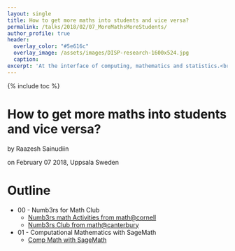 ```yaml
---
layout: single
title: How to get more maths into students and vice versa?
permalink: /talks/2018/02/07_MoreMathsMoreStudents/
author_profile: true
header:
  overlay_color: "#5e616c"
  overlay_image: /assets/images/DISP-research-1600x524.jpg
  caption: 
excerpt: 'At the interface of computing, mathematics and statistics.<br /><br /><br />'
---
```

{% include toc %}

# How to get more maths into students and vice versa? 

by Raazesh Sainudiin 

on February 07 2018, Uppsala Sweden


# Outline

* 00 - Numb3rs for Math Club
  * [Numb3rs math Activities from math@cornell](http://www.math.cornell.edu/~numb3rs/)
  * [Numb3rs Club from math@canterbury](http://lamastex.org/courses/STAT221/index.shtml)
* 01 - Computational Mathematics with SageMath
  * [Comp Math with SageMath](http://lamastex.org/preprints/compSageMathZimmerman120517.pdf)

